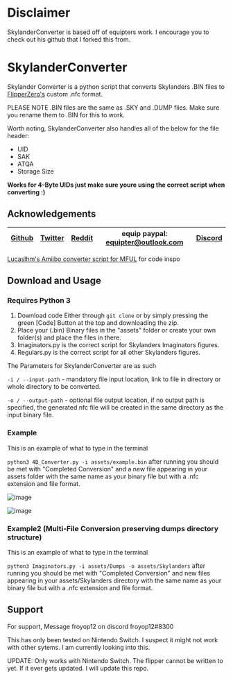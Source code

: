 # Disclaimer

SkylanderConverter is based off of equipters work. I encourage you to check out his github that I forked this from.

# SkylanderConverter
Skylander Converter is a python script that converts Skylanders .BIN files to [FlipperZero's](https://flipperzero.one/) custom .nfc format. 

PLEASE NOTE .BIN files are the same as .SKY and .DUMP files. Make sure you rename them to .BIN for this to work.

Worth noting, SkylanderConverter also handles all of the below for the file header:
- UID
- SAK
- ATQA
- Storage Size 

**Works for 4-Byte UIDs just make sure youre using the correct script when converting :)**
  

## Acknowledgements
| [Github](https://github.com/equipter) | [Twitter](https://twitter.com/Equip0x80) | [Reddit](https://www.reddit.com/user/equipter) | equip paypal: equipter@outlook.com | [Discord](https://discord.gg/e9XzfG5nV5) |
| :---: | :---: | :---: | :---: | :---: |

 [Lucaslhm's Amiibo converter script for MFUL](https://github.com/Lucaslhm/AmiiboFlipperConverter) for code inspo

## Download and Usage
### **Requires Python 3**

1. Download code Either through `git clone` or by simply pressing the green [Code] Button at the top and downloading the zip. 
2. Place your (.bin) Binary files in the "assets" folder or create your own folder(s) and place the files in there. 
3. Imaginators.py is the correct script for Skylanders Imaginators figures.
4. Regulars.py is the correct script for all other Skylanders figures.

The Parameters for SkylanderConverter are as such 

`-i / --input-path` - mandatory file input location, link to file in directory or whole directory to be converted. 

`-o / --output-path` - optional file output location, if no output path is specified, the generated nfc file will be created in the same directory as the input binary file. 

### Example
This is an example of what to type in the terminal

`python3 4B_Converter.py -i assets/example.bin`
after running you should be met with "Completed Conversion" and a new file appearing in your assets folder with the same name as your binary file but with a .nfc extension and file format. 

![image](https://user-images.githubusercontent.com/72751518/182514125-be1aedb1-59e9-4994-906a-df83f36c0f66.png)

![image](https://user-images.githubusercontent.com/72751518/182514195-c766ca6a-234f-43e9-a779-fce67894f5e6.png)


### Example2 (Multi-File Conversion preserving dumps directory structure)
This is an example of what to type in the terminal

`python3 Imaginators.py -i assets/Dumps -o assets/Skylanders`
after running you should be met with "Completed Conversion" and new files appearing in your assets/Skylanders directory with the same name as your binary file but with a .nfc extension and file format.


## Support

For support, Message froyop12 on discord froyop12#8300

This has only been tested on Nintendo Switch. I suspect it might not work with other sytems. I am currently looking into this.

UPDATE: Only works with Nintendo Switch. The flipper cannot be written to yet. If it ever gets updated. I will update this repo.



